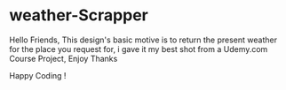# weather-Scrapper
Hello Friends, This design's basic motive is to return the present weather for the place you request for, i gave it my best shot from a Udemy.com Course Project, Enjoy
Thanks

Happy Coding !
